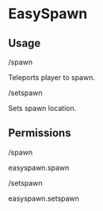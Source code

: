 EasySpawn
=========

Usage
------
/spawn

Teleports player to spawn.

/setspawn

Sets spawn location.

Permissions
-----------

/spawn

easyspawn.spawn

/setspawn

easyspawn.setspawn
